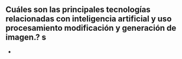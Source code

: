 ## Cuáles son las principales tecnologías relacionadas con inteligencia artificial y uso procesamiento modificación y generación de imagen.? s
-
